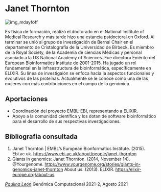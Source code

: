 # Janet Thornton

![img_mdayfoff](https://user-images.githubusercontent.com/80611832/128771778-880a82c1-6594-4ffd-b24a-02d764b9f503.png)

Es física de formación, realizó el doctorado en el National Institute of Medical Research y más tarde hizo una estancia pstdoctoral 
en Oxford. Al terminar se unió al grupo de investigación de Bernal Chair en el departamento de Cristalografía de la Universidad de Birbeck. 
Es miembro de la Royal Society, de la Academia de ciencias Médicas y personal asociado a la US National Academy of Sciences. 
Fue directora Emérito del European Bioinformatics Institute de 2001-2015. Ha jugado un rol fundamental en la infraestructura de bioinformática,
específicamente en ELIXIR. Su línea de investigaión se enfoca hacia la aspectos funcionales y evolutivos de las proteínas. Actualmente se le conoce como una de las mujeres con más contribuciones en el campo de la genómica.

## Aportaciones 

* Coordinación del proyecto EMBL-EBI, representando a ELIXIR.
* Apoyo a la comunidad científica y los dotan de software bioinformático para el desarrollo de sus respectivas investigaciones.

## Bibliografía consultada 

1. Janet Thornton | EMBL’s European Bionformatics Institute. (2015). Ebi.ac.uk. https://www.ebi.ac.uk/about/people/janet-thornton
2. Giants in genomics: Janet Thornton. (2014, November 14). @Yourgenome. https://www.yourgenome.org/stories/giants-in-genomics-janet-thornton About us. (2013). ELIXIR. https://elixir-europe.org/about-us

[*Paulina León*](https://github.com/Paulina-369)
Genómica Computacional 2021-2, Agosto 2021
